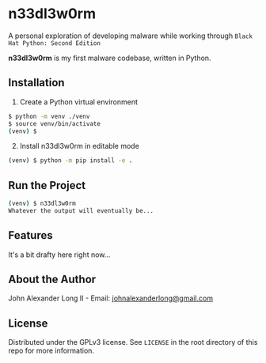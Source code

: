 # n33dl3w0rm

A personal exploration of developing malware while working through `Black Hat Python: Second Edition`

**n33dl3w0rm** is my first malware codebase, written in Python.

## Installation

1. Create a Python virtual environment

```sh
$ python -m venv ./venv
$ source venv/bin/activate
(venv) $
```

2. Install n33dl3w0rm in editable mode

```sh
(venv) $ python -m pip install -e .
```

## Run the Project

```sh
(venv) $ n33dl3w0rm
Whatever the output will eventually be...
```

## Features

It's a bit drafty here right now...

## About the Author

John Alexander Long II - Email: johnalexanderlong@gmail.com

## License

Distributed under the GPLv3 license. See `LICENSE` in the root directory of this repo for more information.
